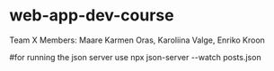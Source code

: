 # web-app-dev-course

Team X
Members:
  Maare Karmen Oras,
  Karoliina Valge,
  Enriko Kroon

#for running the json server use npx json-server --watch posts.json
